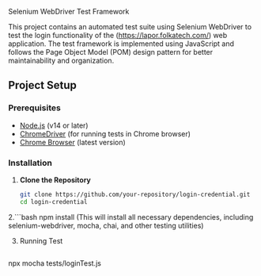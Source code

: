 Selenium WebDriver Test Framework

This project contains an automated test suite using Selenium WebDriver to test the login functionality of the (https://lapor.folkatech.com/) web application. The test framework is implemented using JavaScript and follows the Page Object Model (POM) design pattern for better maintainability and organization.

## Project Setup

### Prerequisites

- [Node.js](https://nodejs.org/) (v14 or later)
- [ChromeDriver](https://sites.google.com/chromium.org/driver/) (for running tests in Chrome browser)
- [Chrome Browser](https://www.google.com/chrome/) (latest version)

### Installation

1. **Clone the Repository**

   ```bash
   git clone https://github.com/your-repository/login-credential.git
   cd login-credential

2.```bash
npm install 
(This will install all necessary dependencies, including selenium-webdriver, mocha, chai, and other testing utilities)

3. Running Test
   ```bash
 npx mocha tests/loginTest.js
